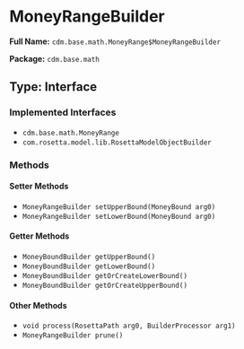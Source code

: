 # MoneyRangeBuilder

**Full Name:** `cdm.base.math.MoneyRange$MoneyRangeBuilder`

**Package:** `cdm.base.math`

## Type: Interface

### Implemented Interfaces

- `cdm.base.math.MoneyRange`
- `com.rosetta.model.lib.RosettaModelObjectBuilder`

### Methods

#### Setter Methods

- `MoneyRangeBuilder setUpperBound(MoneyBound arg0)`
- `MoneyRangeBuilder setLowerBound(MoneyBound arg0)`

#### Getter Methods

- `MoneyBoundBuilder getUpperBound()`
- `MoneyBoundBuilder getLowerBound()`
- `MoneyBoundBuilder getOrCreateLowerBound()`
- `MoneyBoundBuilder getOrCreateUpperBound()`

#### Other Methods

- `void process(RosettaPath arg0, BuilderProcessor arg1)`
- `MoneyRangeBuilder prune()`

